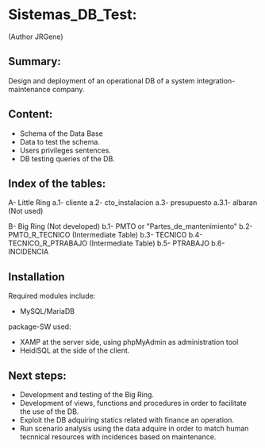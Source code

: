 Sistemas_DB_Test:
===========================
(Author JRGene)

Summary:
--------

Design and deployment of an operational DB of a system integration-
maintenance company.

Content:
--------
- Schema of the Data Base
- Data to test the schema.
- Users privileges sentences.
- DB testing queries of the DB.

Index of the tables:
-------------------- 

A- Little Ring
a.1- cliente
a.2- cto_instalacion
a.3- presupuesto
     a.3.1- albaran (Not used)


B- Big Ring (Not developed)
b.1- PMTO or "Partes_de_mantenimiento"
b.2- PMTO_R_TECNICO (Intermediate Table)
b.3- TECNICO
b.4- TECNICO_R_PTRABAJO (Intermediate Table)
b.5- PTRABAJO
b.6- INCIDENCIA


Installation
-------------

Required modules include:
- MySQL/MariaDB

package-SW used:
- XAMP at the server side, using phpMyAdmin as administration tool 
- HeidiSQL at the side of the client.

Next steps:
----------
- Development and testing of the Big Ring.
- Development of views, functions and procedures in order to
  facilitate the use of the DB.
- Exploit the DB adquiring statics related with finance an operation.
- Run scenario analysis using the data adquire in order to match 
  human tecnnical resources with incidences based on maintenance.
